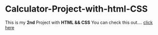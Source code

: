# Calculator-Project-with-html-CSS

This is my **2nd** Project with **HTML && CSS**
You can check this out.... [click here](https://ashiquddinpranto.github.io/Calculator-Project-with-html-CSS/.)
